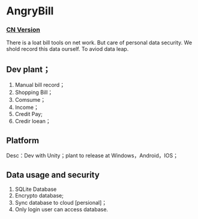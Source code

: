 # AngryBill
### [CN Version](README-CN.md)

There is a loat bill tools on net work. But care of personal data security. We shold record this data ourself.
To aviod data leap.

## Dev plant；
1. Manual bill record；
2. Shopping Bill；
3. Comsume；
4. Income；
5. Credit Pay;
6. Credir loean；

## Platform
Desc：Dev with Unity；plant to release at Windows，Android，IOS；

## Data usage and security
1. SQLite Database
2. Encrypto database;
3. Sync database to cloud [persional]；
4. Only login user can access database.

